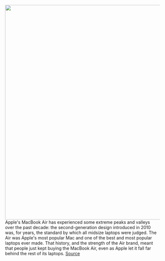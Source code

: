 <img src='https://cdn.vox-cdn.com/thumbor/NwC_SK7HacrgI9rLJiKKo-R4S5g=/400x0/filters:no_upscale()/cdn.vox-cdn.com/uploads/chorus_asset/file/19834492/awhite_200319_3944_6.0.jpg' width='700px' /><br/>
Apple's MacBook Air has experienced some extreme peaks and valleys over the past decade: the second-generation design introduced in 2010 was, for years, the standard by which all midsize laptops were judged. The Air was Apple's most popular Mac and one of the best and most popular laptops ever made. That history, and the strength of the Air brand, meant that people just kept buying the MacBook Air, even as Apple let it fall far behind the rest of its laptops.
<a href='https://www.theverge.com/2020/3/26/21195008/apple-macbook-air-review-2020-new-keyboard-processor-battery-life-camera-price'> Source <a/>